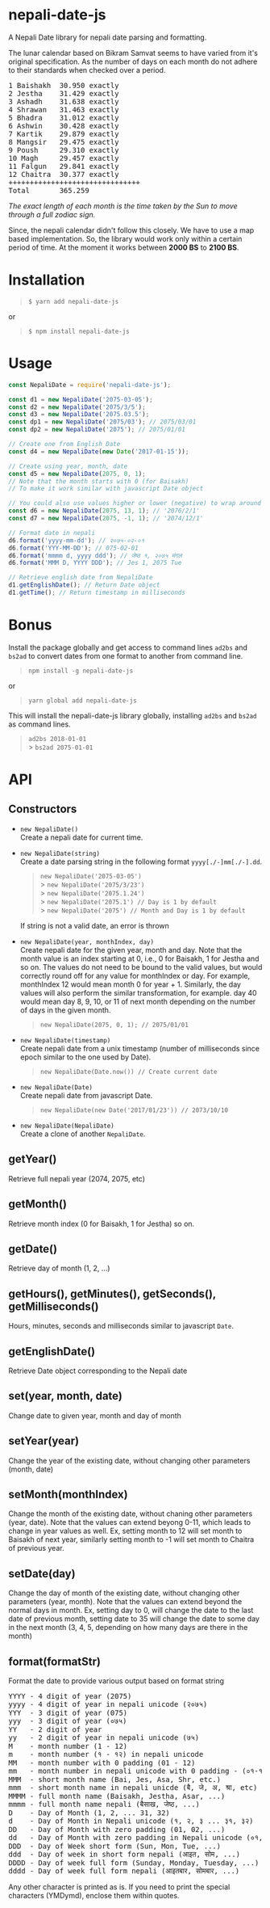 # nepali-date-js

A Nepali Date library for nepali date parsing and formatting.

The lunar calendar based on Bikram Samvat seems to have varied
from it's original specification. As the number of days on each
month do not adhere to their standards when checked over a period.

<pre>
1 Baishakh	30.950 exactly
2 Jestha	31.429 exactly
3 Ashadh	31.638 exactly
4 Shrawan	31.463 exactly
5 Bhadra	31.012 exactly
6 Ashwin	30.428 exactly
7 Kartik	29.879 exactly
8 Mangsir	29.475 exactly
9 Poush		29.310 exactly
10 Magh		29.457 exactly
11 Falgun	29.841 exactly
12 Chaitra	30.377 exactly
+++++++++++++++++++++++++++++++
Total		365.259
</pre>

_The exact length of each month is the time taken by the Sun to move through a full zodiac sign._

Since, the nepali calendar didn't follow this closely. We have to use
a map based implementation. So, the library would work only within a
certain period of time. At the moment it works between **2000 BS** to **2100 BS**.

# Installation

> `$ yarn add nepali-date-js`

or

> `$ npm install nepali-date-js`

# Usage

```javascript
const NepaliDate = require('nepali-date-js');

const d1 = new NepaliDate('2075-03-05');
const d2 = new NepaliDate('2075/3/5');
const d3 = new NepaliDate('2075.03.5');
const dp1 = new NepaliDate('2075/03'); // 2075/03/01
const dp2 = new NepaliDate('2075'); // 2075/01/01

// Create one from English Date
const d4 = new NepaliDate(new Date('2017-01-15'));

// Create using year, month, date
const d5 = new NepaliDate(2075, 0, 1);
// Note that the month starts with 0 (for Baisakh)
// To make it work similar with javascript Date object

// You could also use values higher or lower (negative) to wrap around
const d6 = new NepaliDate(2075, 13, 1); // '2076/2/1'
const d7 = new NepaliDate(2075, -1, 1); // '2074/12/1'

// Format date in nepali
d6.format('yyyy-mm-dd'); // २०७५-०२-०१
d6.format('YYY-MM-DD'); // 075-02-01
d6.format('mmmm d, yyyy ddd'); // जेष्ठ १, २०७५ मंगल
d6.format('MMM D, YYYY DDD'); // Jes 1, 2075 Tue

// Retrieve english date from NepaliDate
d1.getEnglishDate(); // Return Date object
d1.getTime(); // Return timestamp in milliseconds
```

# Bonus

Install the package globally and get access to command lines `ad2bs`
and `bs2ad` to convert dates from one format to another from command line.

> `npm install -g nepali-date-js`

or

> `yarn global add nepali-date-js`

This will install the nepali-date-js library globally, installing `ad2bs`
and `bs2ad` as command lines.

> `ad2bs 2018-01-01`<br/> > `bs2ad 2075-01-01`<br/>

# API

## Constructors

- `new NepaliDate()`<br/>
  Create a nepali date for current time.

- `new NepaliDate(string)`<br/>
  Create a date parsing string in the following format `yyyy[./-]mm[./-].dd`.<br/>

  > `new NepaliDate('2075-03-05')`<br/> > `new NepaliDate('2075/3/23')`<br/> > `new NepaliDate('2075.1.24')`<br/> > `new NepaliDate('2075.1') // Day is 1 by default`</br> > `new NepaliDate('2075') // Month and Day is 1 by default`<br/>

  If string is not a valid date, an error is thrown

- `new NepaliDate(year, monthIndex, day)`<br/>
  Create nepali date for the given year, month and day. Note that the month
  value is an index starting at 0, i.e., 0 for Baisakh, 1 for Jestha and
  so on. The values do not need to be bound to the valid values, but would
  correctly round off for any value for monthIndex or day. For example,
  monthIndex 12 would mean month 0 for year + 1. Similarly, the day values
  will also perform the similar transformation, for example. day 40 would
  mean day 8, 9, 10, or 11 of next month depending on the number of days
  in the given month.

  > `new NepaliDate(2075, 0, 1); // 2075/01/01`<br/>

- `new NepaliDate(timestamp)`<br/>
  Create nepali date from a unix timestamp (number of milliseconds since
  epoch similar to the one used by Date).

  > `new NepaliDate(Date.now()) // Create current date`

- `new NepaliDate(Date)`<br/>
  Create nepali date from javascript Date.
  > `new NepaliDate(new Date('2017/01/23')) // 2073/10/10`<br/>
- `new NepaliDate(NepaliDate)`<br/>
  Create a clone of another `NepaliDate`.

## getYear()

Retrieve full nepali year (2074, 2075, etc)

## getMonth()

Retrieve month index (0 for Baisakh, 1 for Jestha) so on.

## getDate()

Retrieve day of month (1, 2, ...)

## getHours(), getMinutes(), getSeconds(), getMilliseconds()

Hours, minutes, seconds and milliseconds similar to javascript `Date`.

## getEnglishDate()

Retrieve Date object corresponding to the Nepali date

## set(year, month, date)

Change date to given year, month and day of month

## setYear(year)

Change the year of the existing date, without changing
other parameters (month, date)

## setMonth(monthIndex)

Change the month of the existing date, without chaning
other parameters (year, date). Note that the values can extend
beyong 0-11, which leads to change in year values as well. Ex,
setting month to 12 will set month to Baisakh of next year, similarly
setting month to -1 will set month to Chaitra of previous year.

## setDate(day)

Change the day of month of the existing date, without changing
other parameters (year, month). Note that the values can extend
beyond the normal days in month. Ex, setting day to 0, will change
the date to the last date of previous month, setting date to 35 will
change the date to some day in the next month (3, 4, 5, depending on
how many days are there in the month)

## format(formatStr)

Format the date to provide various output based on format string

<pre>
YYYY - 4 digit of year (2075)
yyyy - 4 digit of year in nepali unicode (२०७५)
YYY  - 3 digit of year (075)
yyy  - 3 digit of year (०७५)
YY   - 2 digit of year
yy   - 2 digit of year in nepali unicode (७५)
M    - month number (1 - 12)
m    - month number (१ - १२) in nepali unicode
MM   - month number with 0 padding (01 - 12)
mm   - month number in nepali unicode with 0 padding - (०१-१२)
MMM  - short month name (Bai, Jes, Asa, Shr, etc.)
mmm  - short month name in nepali unicde (ब‍ै, जे, अ, श्रा, etc)
MMMM - full month name (Baisakh, Jestha, Asar, ...)
mmmm - full month name nepali (बैसाख, जेष्ठ, ...)
D    - Day of Month (1, 2, ... 31, 32)
d    - Day of Month in Nepali unicode (१, २, ३ ... ३१, ३२)
DD   - Day of Month with zero padding (01, 02, ...)
dd   - Day of Month with zero padding in Nepali unicode (०१, ०२, ...)
DDD  - Day of Week short form (Sun, Mon, Tue, ...)
ddd  - Day of week in short form nepali (आइत, सोम, ...)
DDDD - Day of week full form (Sunday, Monday, Tuesday, ...)
dddd - Day of week full form nepali (आइतबार, सोमबार, ...)
</pre>

Any other character is printed as is. If you need to print the
special characters (YMDymd), enclose them within quotes.

  <!-- "prepare": "npm run lint && npm run test && npm run clean && npm run build" -->
